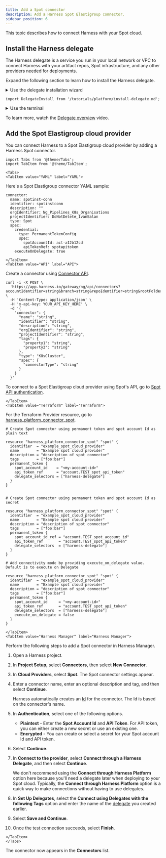 ```yaml
---
title: Add a Spot connector
description: Add a Harness Spot Elastigroup connector.
sidebar_position: 6
---
```


This topic describes how to connect Harness with your Spot cloud.

## Install the Harness delegate

The Harness delegate is a service you run in your local network or VPC to connect Harness with your artifact repos, Spot infrastructure, and any other providers needed for deployments.

Expand the following section to learn how to install the Harness delegate.

<details>
<summary>Use the delegate installation wizard</summary>

1. In your Harness project, select **Project Setup**.
2. Select **Delegates**.
3. Select **Install a Delegate**.
4. Follow the delegate installation wizard.

Use this [delegate installation wizard video](https://www.youtube.com/watch?v=yLMCxs3onH8) to guide you through the process.

</details>

```mdx-code-block
import DelegateInstall from '/tutorials/platform/install-delegate.md';
```

<details>
<summary>Use the terminal</summary>
<DelegateInstall />
</details>

To learn more, watch the [Delegate overview](https://developer.harness.io/docs/platform/delegates/delegate-concepts/delegate-overview) video.

## Add the Spot Elastigroup cloud provider

You can connect Harness to a Spot Elastigroup cloud provider by adding a Harness Spot connector. 

```mdx-code-block
import Tabs from '@theme/Tabs';
import TabItem from '@theme/TabItem';
```
```mdx-code-block
<Tabs>
<TabItem value="YAML" label="YAML">
```
Here's a Spot Elastigroup connector YAML sample: 

```
connector:
  name: spotinst-conn
  identifier: spotinstconn
  description: ""
  orgIdentifier: Ng_Pipelines_K8s_Organisations
  projectIdentifier: DoNotDelete_IvanBalan
  type: Spot
  spec:
    credential:
      type: PermanentTokenConfig
      spec:
        spotAccountId: act-a12b12cd
        apiTokenRef: spotapitoken
    executeOnDelegate: true
```

```mdx-code-block
</TabItem>
<TabItem value="API" label="API">
```
Create a connector using [Connector API](https://apidocs.harness.io/tag/Connectors).

```
curl -i -X POST \
  'https://app.harness.io/gateway/ng/api/connectors?accountIdentifier=string&branch=string&repoIdentifier=string&rootFolder=string&filePath=string&commitMsg=string&isNewBranch=false&baseBranch=string&connectorRef=string&storeType=INLINE&repoName=string' \
  -H 'Content-Type: application/json' \
  -H 'x-api-key: YOUR_API_KEY_HERE' \
  -d '{
    "connector": {
      "name": "string",
      "identifier": "string",
      "description": "string",
      "orgIdentifier": "string",
      "projectIdentifier": "string",
      "tags": {
        "property1": "string",
        "property2": "string"
      },
      "type": "K8sCluster",
      "spec": {
        "connectorType": "string"
      }
    }
  }'
```

To connect to a Spot Elastigroup cloud provider using Spot's API, go to [Spot API authentication](https://docs.spot.io/api/#section/Authentication).

```mdx-code-block
</TabItem>
<TabItem value="Terraform" label="Terraform">
```

For the Terraform Provider resource, go to [harness_platform_connector_spot](https://registry.terraform.io/providers/harness/harness/latest/docs/resources/platform_connector_spot).

```
# Create Spot connector using permanent token and spot account Id as plain text

resource "harness_platform_connector_spot" "spot" {
  identifier  = "example_spot_cloud_provider"
  name        = "Example spot cloud provider"
  description = "description of spot connector"
  tags        = ["foo:bar"]
  permanent_token {
    spot_account_id    = "<my-account-id>"
    api_token_ref      = "account.TEST_spot_api_token"
    delegate_selectors = ["harness-delegate"]
  }
}


# Create Spot connector using permanent token and spot account Id as secret

resource "harness_platform_connector_spot" "spot" {
  identifier  = "example_spot_cloud_provider"
  name        = "Example spot cloud provider"
  description = "description of spot connector"
  tags        = ["foo:bar"]
  permanent_token {
    spot_account_id_ref = "account.TEST_spot_account_id"
    api_token_ref       = "account.TEST_spot_api_token"
    delegate_selectors  = ["harness-delegate"]
  }
}

# Add connectivity mode by providing execute_on_delegate value. Default is to execute on Delegate

resource "harness_platform_connector_spot" "spot" {
  identifier  = "example_spot_cloud_provider"
  name        = "Example spot cloud provider"
  description = "description of spot connector"
  tags        = ["foo:bar"]
  permanent_token {
    spot_account_id     = "<my-account-id>"
    api_token_ref       = "account.TEST_spot_api_token"
    delegate_selectors  = ["harness-delegate"]
    execute_on_delegate = false
  }
}
```
```mdx-code-block
</TabItem>
<TabItem value="Harness Manager" label="Harness Manager">
```

Perform the following steps to add a Spot connector in Harness Manager.

1. Open a Harness project.
2. In **Project Setup**, select **Connectors**, then select **New Connector**.
3. In **Cloud Providers**, select **Spot**. The Spot connector settings appear. 
4. Enter a connector name, enter an optional description and tag, and then select **Continue**.
   
   Harness automatically creates an [Id](/docs/platform/References/entity-identifier-reference) for the connector. The Id is based on the connector's name.
5. In **Authentication**, select one of the following options.
    * **Plaintext** - Enter the **Spot Account Id** and **API Token**. For API token, you can either create a new secret or use an existing one.
    * **Encrypted** - You can create or select a secret for your Spot account Id and API token.
6. Select **Continue**.
7. In **Connect to the provider**, select **Connect through a Harness Delegate**, and then select **Continue**.
   
   We don't recommend using the **Connect through Harness Platform** option here because you'll need a delegate later when deploying to your Spot cloud. Typically, the **Connect through Harness Platform** option is a quick way to make connections without having to use delegates.

8.  In **Set Up Delegates**, select the **Connect using Delegates with the following Tags** option and enter the name of the [delegate](#install-the-harness-delegate) you created earlier.
9.  Select **Save and Continue**.
10. Once the test connection succeeds, select **Finish**. 

```mdx-code-block
</TabItem>    
</Tabs>
```
    
The connector now appears in the **Connectors** list.
